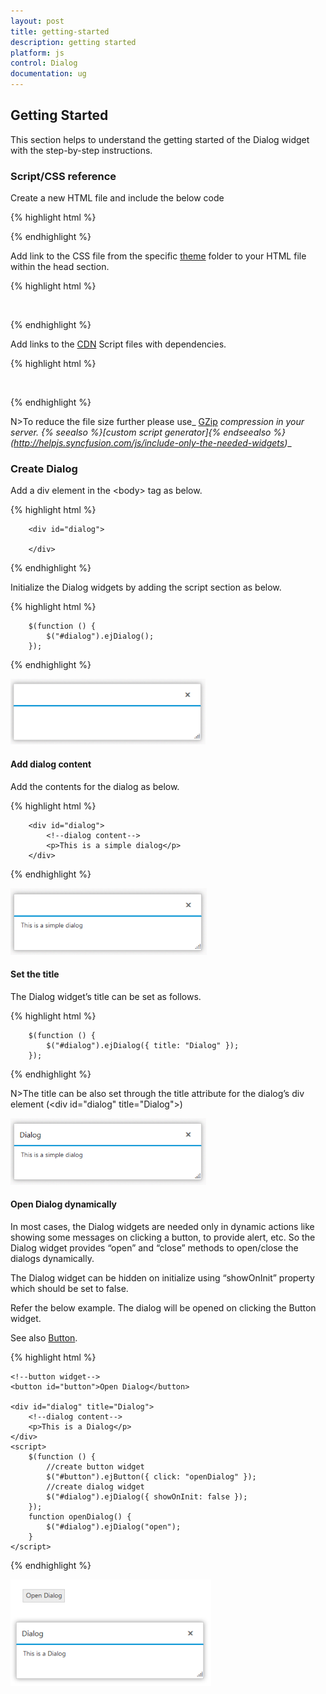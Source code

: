 ```yaml
---
layout: post
title: getting-started
description: getting started
platform: js
control: Dialog
documentation: ug
---
```


## Getting Started

This section helps to understand the getting started of the Dialog widget with the step-by-step instructions.

### Script/CSS reference

Create a new HTML file and include the below code

{% highlight html %}
 
<!DOCTYPE html>
<html lang="en" xmlns="http://www.w3.org/1999/xhtml">
<head>
    <meta charset="utf-8" />
    <title></title>
</head>
<body>

</body>
</html> 


{% endhighlight %}



Add link to the CSS file from the specific [theme](http://helpjs.syncfusion.com/js/theming-in-essential-javascript-components) folder to your HTML file within the head section. 

{% highlight html %}

<head>
    <meta charset="utf-8" />
    <title>Getting Started - Dialog </title>
    <link href="http://cdn.syncfusion.com/13.2.0.29/js/web/flat-azure/ej.web.all.min.css" rel="stylesheet" />
</head>


{% endhighlight %}



Add links to the [CDN](http://helpjs.syncfusion.com/js/cdn) Script files with dependencies.

{% highlight html %}

<head>
    <meta charset="utf-8" />
    <title>Getting Started - Dialog</title>
    <link href="http://cdn.syncfusion.com/13.2.0.29/js/web/flat-azure/ej.web.all.min.css" rel="stylesheet" />
    <script src="http://cdn.syncfusion.com/js/assets/external/jquery-1.10.2.min.js"></script>
    <script src="http://cdn.syncfusion.com/js/assets/external/jquery.easing.1.3.min.js"></script>
    <script src="http://cdn.syncfusion.com/js/assets/external/jquery.globalize.min.js"></script>
    <script src="http://cdn.syncfusion.com/js/assets/external/jsrender.min.js"></script>
    <script src="http://cdn.syncfusion.com/13.2.0.29/js/web/ej.web.all.min.js"></script>
</head>


{% endhighlight %}



N>To reduce the file size further please use_ [GZip](https://developers.google.com/web/fundamentals/performance/optimizing-content-efficiency/optimize-encoding-and-transfer?hl=en) _compression in your server. {% seealso %}[custom script generator]{% endseealso %}(http://helpjs.syncfusion.com/js/include-only-the-needed-widgets)__

### Create Dialog

Add a div element in the &lt;body&gt; tag as below.

{% highlight html %}

        <div id="dialog">

        </div>  


{% endhighlight %}



Initialize the Dialog widgets by adding the script section as below.

{% highlight html %}

        $(function () {
            $("#dialog").ejDialog();
        });


{% endhighlight %}



![Alt text](Getting-Started_Images\getting-started_img1.png)

#### Add dialog content

Add the contents for the dialog as below.

{% highlight html %}

        <div id="dialog">
            <!--dialog content-->
            <p>This is a simple dialog</p>
        </div>


{% endhighlight %}



![Alt text](Getting-Started_Images\getting-started_img2.png)

#### Set the title

The Dialog widget’s title can be set as follows.

{% highlight html %}

        $(function () {
            $("#dialog").ejDialog({ title: "Dialog" });
        });


{% endhighlight %}



N>The title can be also set through the title attribute for the dialog’s div element (&lt;div id="dialog" title="Dialog"&gt;)

![Alt text](Getting-Started_Images\getting-started_img3.png)

#### Open Dialog dynamically

In most cases, the Dialog widgets are needed only in dynamic actions like showing some messages on clicking a button, to provide alert, etc. So the Dialog widget provides “open” and “close” methods to open/close the dialogs dynamically.

The Dialog widget can be hidden on initialize using “showOnInit” property which should be set to false. 

Refer the below example. The dialog will be opened on clicking the Button widget. 

See also [Button](http://docs.syncfusion.com/js/button/overview).

{% highlight html %}


    <!--button widget-->
    <button id="button">Open Dialog</button>

    <div id="dialog" title="Dialog">
        <!--dialog content-->
        <p>This is a Dialog</p>
    </div>
    <script>
        $(function () {
            //create button widget
            $("#button").ejButton({ click: "openDialog" });
            //create dialog widget
            $("#dialog").ejDialog({ showOnInit: false });
        });
        function openDialog() {
            $("#dialog").ejDialog("open");
        }
    </script>


{% endhighlight %}



![Alt text](Getting-Started_Images\getting-started_img4.png)

